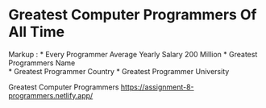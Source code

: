 # Greatest Computer Programmers Of All Time


 Markup :
           * Every Programmer Average Yearly Salary 200 Million
           * Greatest Programmers Name           
           *  Greatest Programmer Country
           * Greatest Programmer University
           
 Greatest Computer Programmers https://assignment-8-programmers.netlify.app/
